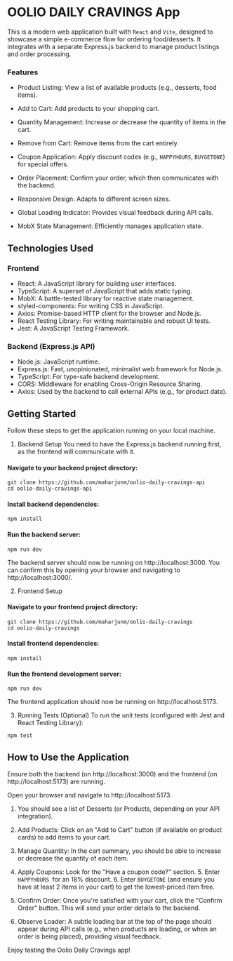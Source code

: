 # OOLIO DAILY CRAVINGS App
This is a modern web application built with `React` and `Vite`, designed to showcase a simple e-commerce flow for ordering food/desserts. It integrates with a separate Express.js backend to manage product listings and order processing.

### Features
* Product Listing: View a list of available products (e.g., desserts, food items).
* Add to Cart: Add products to your shopping cart.

* Quantity Management: 
Increase or decrease the quantity of items in the cart.

* Remove from Cart: Remove items from the cart entirely.

* Coupon Application: Apply discount codes (e.g., `HAPPYHOURS`, `BUYGETONE`) for special offers.

* Order Placement: Confirm your order, which then communicates with the backend.

* Responsive Design: Adapts to different screen sizes.

* Global Loading Indicator: Provides visual feedback during API calls.

* MobX State Management: Efficiently manages application state.

## Technologies Used
### Frontend
* React: A JavaScript library for building user interfaces.
* TypeScript: A superset of JavaScript that adds static typing.
* MobX: A battle-tested library for reactive state management.
* styled-components: For writing CSS in JavaScript.
* Axios: Promise-based HTTP client for the browser and Node.js.
* React Testing Library: For writing maintainable and robust UI tests.
* Jest: A JavaScript Testing Framework.

### Backend (Express.js API)
* Node.js: JavaScript runtime.
* Express.js: Fast, unopinionated, minimalist web framework for Node.js.
* TypeScript: For type-safe backend development.
* CORS: Middleware for enabling Cross-Origin Resource Sharing.
* Axios: Used by the backend to call external APIs (e.g., for product data).

## Getting Started
Follow these steps to get the application running on your local machine.

1. Backend Setup
You need to have the Express.js backend running first, as the frontend will communicate with it.

#### Navigate to your backend project directory:

```
git clone https://github.com/maharjunm/oolio-daily-cravings-api
cd oolio-daily-cravings-api
```
#### Install backend dependencies:

```
npm install
``` 

#### Run the backend server:

```
npm run dev 
```

The backend server should now be running on http://localhost:3000. You can confirm this by opening your browser and navigating to http://localhost:3000/.

2. Frontend Setup

#### Navigate to your frontend project directory:

```
git clone https://github.com/maharjunm/oolio-daily-cravings
cd oolio-daily-cravings
```

####  Install frontend dependencies:

```
npm install
```

#### Run the frontend development server:

```
npm run dev
```

The frontend application should now be running on http://localhost:5173.

3. Running Tests (Optional)
To run the unit tests (configured with Jest and React Testing Library):

```
npm test
```

## How to Use the Application
Ensure both the backend (on http://localhost:3000) and the frontend (on http://localhost:5173) are running.

Open your browser and navigate to http://localhost:5173.

1. You should see a list of Desserts (or Products, depending on your API integration).

2. Add Products: Click on an "Add to Cart" button (if available on product cards) to add items to your cart.
3. Manage Quantity: In the cart summary, you should be able to increase or decrease the quantity of each item.

4. Apply Coupons: Look for the "Have a coupon code?" section. 
   5. Enter `HAPPYHOURS `for an 18% discount. 
   6. Enter `BUYGETONE` (and ensure you have at least 2 items in your cart) to get the lowest-priced item free.

5. Confirm Order: Once you're satisfied with your cart, click the "Confirm Order" button. This will send your order details to the backend.

6. Observe Loader: A subtle loading bar at the top of the page should appear during API calls (e.g., when products are loading, or when an order is being placed), providing visual feedback.

Enjoy testing the Oolio Daily Cravings app!